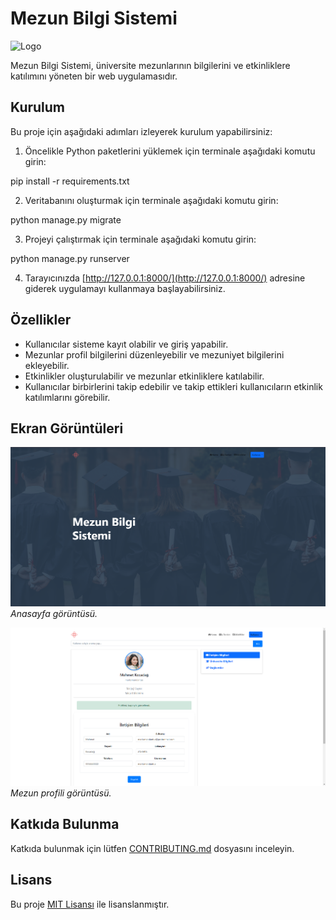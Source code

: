 # Mezun Bilgi Sistemi

![Logo](https://example.com/logo.png)

Mezun Bilgi Sistemi, üniversite mezunlarının bilgilerini ve etkinliklere katılımını yöneten bir web uygulamasıdır.

## Kurulum

Bu proje için aşağıdaki adımları izleyerek kurulum yapabilirsiniz:

1. Öncelikle Python paketlerini yüklemek için terminale aşağıdaki komutu girin:

pip install -r requirements.txt


2. Veritabanını oluşturmak için terminale aşağıdaki komutu girin:

python manage.py migrate


3. Projeyi çalıştırmak için terminale aşağıdaki komutu girin:
   
python manage.py runserver


4. Tarayıcınızda [http://127.0.0.1:8000/](http://127.0.0.1:8000/) adresine giderek uygulamayı kullanmaya başlayabilirsiniz.

## Özellikler

- Kullanıcılar sisteme kayıt olabilir ve giriş yapabilir.
- Mezunlar profil bilgilerini düzenleyebilir ve mezuniyet bilgilerini ekleyebilir.
- Etkinlikler oluşturulabilir ve mezunlar etkinliklere katılabilir.
- Kullanıcılar birbirlerini takip edebilir ve takip ettikleri kullanıcıların etkinlik katılımlarını görebilir.

## Ekran Görüntüleri

![Anasayfa](/screenshots/home.png)
_Anasayfa görüntüsü._

![Mezun Profili](/screenshots/profile.png)
_Mezun profili görüntüsü._

## Katkıda Bulunma

Katkıda bulunmak için lütfen [CONTRIBUTING.md](/CONTRIBUTING.md) dosyasını inceleyin.

## Lisans

Bu proje [MIT Lisansı](/LICENSE) ile lisanslanmıştır.
